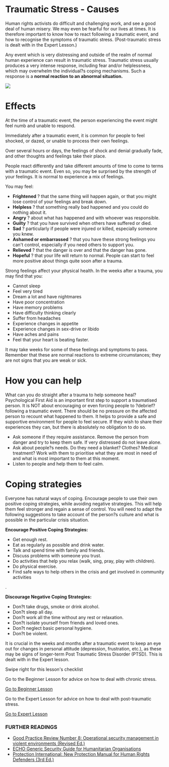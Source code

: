 Traumatic Stress - Causes
=========================

Human rights activists do difficult and challenging work, and see a good
deal of human misery. We may even be fearful for our lives at times. It
is therefore important to know how to react following a traumatic event,
and how to recognise the symptoms of traumatic stress. (Post-traumatic
stress is dealt with in the Expert Lesson.)

Any event which is very distressing and outside of the realm of normal
human experience can result in traumatic stress. Traumatic stress
usually produces a very intense response, including fear and/or
helplessness, which may overwhelm the individual?s coping mechanisms.
Such a response is a **normal reaction to an abnormal situation.**

![](stress3.png)

Effects
=======

At the time of a traumatic event, the person experiencing the event
might feel numb and unable to respond.

Immediately after a traumatic event, it is common for people to feel
shocked, or dazed, or unable to process their own feelings.

Over several hours or days, the feelings of shock and denial gradually
fade, and other thoughts and feelings take their place.

People react differently and take different amounts of time to come to
terms with a traumatic event. Even so, you may be surprised by the
strength of your feelings. It is normal to experience a mix of feelings.

You may feel:

-   **Frightened** ? that the same thing will happen again, or that you
    might lose control of your feelings and break down.
-   **Helpless** ? that something really bad happened and you could do
    nothing about it.
-   **Angry** ? about what has happened and with whoever
    was responsible.
-   **Guilty** ? that you have survived when others have suffered
    or died.
-   **Sad** ? particularly if people were injured or killed, especially
    someone you knew.
-   **Ashamed or embarrassed** ? that you have these strong feelings you
    can't control, especially if you need others to support you.
-   **Relieved** ? that the danger is over and that the danger has gone.
-   **Hopeful** ? that your life will return to normal. People can start
    to feel more positive about things quite soon after a trauma.

Strong feelings affect your physical health. In the weeks after a
trauma, you may find that you:

-   Cannot sleep
-   Feel very tired
-   Dream a lot and have nightmares
-   Have poor concentration
-   Have memory problems
-   Have difficulty thinking clearly
-   Suffer from headaches
-   Experience changes in appetite
-   Experience changes in sex-drive or libido
-   Have aches and pains
-   Feel that your heart is beating faster.

It may take weeks for some of these feelings and symptoms to pass.
Remember that these are normal reactions to extreme circumstances; they
are not signs that you are weak or sick.

How you can help
================

What can you do straight after a trauma to help someone heal?
Psychological First Aid is an important first step to support a
traumatised person. It is NOT about encouraging or even forcing people
to ?debrief? following a traumatic event. There should be no pressure on
the affected person to recount what happened to them. It helps to
provide a safe and supportive environment for people to feel secure. If
they wish to share their experiences they can, but there is absolutely
no obligation to do so.

-   Ask someone if they require assistance. Remove the person from
    danger and try to keep them safe. If very distressed do not
    leave alone.
-   Ask about people?s needs. Do they need a blanket? Clothes? Medical
    treatment? Work with them to prioritise what they are most in need
    of and what is most important to them at this moment.
-   Listen to people and help them to feel calm.

Coping strategies
=================

Everyone has natural ways of coping. Encourage people to use their own
positive coping strategies, while avoiding negative strategies. This
will help them feel stronger and regain a sense of control. You will
need to adapt the following suggestions to take account of the person?s
culture and what is possible in the particular crisis situation.

**Encourage Positive Coping Strategies:**

-   Get enough rest.
-   Eat as regularly as possible and drink water.
-   Talk and spend time with family and friends.
-   Discuss problems with someone you trust.
-   Do activities that help you relax (walk, sing, pray, play
    with children).
-   Do physical exercise.
-   Find safe ways to help others in the crisis and get involved in
    community activities

.

**Discourage Negative Coping Strategies:**

-   Don?t take drugs, smoke or drink alcohol.
-   Don?t sleep all day.
-   Don?t work all the time without any rest or relaxation.
-   Don?t isolate yourself from friends and loved ones.
-   Don?t neglect basic personal hygiene.
-   Don?t be violent.

It is crucial in the weeks and months after a traumatic event to keep an
eye out for changes in personal attitude (depression, frustration,
etc.), as these may be signs of longer-term Post Traumatic Stress
Disorder (PTSD). This is dealt with in the Expert lesson.

Swipe right for this lesson's checklist

Go to the Beginner Lesson for advice on how to deal with chronic stress.

[Go to Beginner Lesson](umbrella://lesson/stress/0)

Go to the Expert Lesson for advice on how to deal with post-traumatic
stress.

[Go to Expert Lesson](umbrella://lesson/stress/2)

### FURTHER READINGS

-   [Good Practice Review Number 8: Operational security management in
    violent environments
    (Revised Ed.)](https://www.odihpn.org/download/gpr_8_revised2pdf)
-   [ECHO Generic Security Guide for Humanitarian
    Organisations](https://www.google.co.uk/url?sa=t&rct=j&q=&esrc=s&source=web&cd=1&cad=rja&uact=8&ved=0CCEQFjAA&url=http%3A%2F%2Fec.europa.eu%2Fecho%2Ffiles%2Fevaluation%2Fwatsan2005%2Fannex_files%2FECHO%2FECHO12%20-%20echo_generic_security_guide_en.doc&ei=kLxAVc6LOILuUP2SgbAE&usg=AFQjCNEXEOcbLeV24f3WolHmDwLq7KJzlQ&sig2=hbnI7wfdrGIHS7mmikBRWA)
-   [Protection International: New Protection Manual for Human Rights
    Defenders
    (3rd Ed.)](http://protectioninternational.org/publication/new-protection-manual-for-human-rights-defenders-3rd-edition/)

